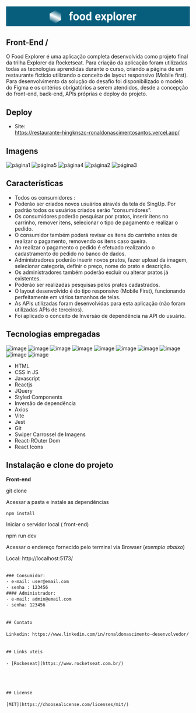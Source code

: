  <p align="center">
 <img src="./src/assets/brandGit.png"/>
 </p>

## Front-End / 

O Food Explorer é uma aplicação completa desenvolvida como projeto final da trilha Explorer da Rocketseat.
Para criação da aplicação foram utilizadas todas as tecnologias aprendidas durante o curso, criando a página de um restaurante fictício utilizando o conceito  de layout responsivo (Mobile first).
Para desenvolvimento da solução do desafio foi disponibilizado o modelo do Figma e os critérios obrigatórios a serem atendidos, desde a concepção do front-end, back-end, APIs próprias e deploy do projeto.


## Deploy

- Site:  
https://restaurante-hingknszc-ronaldonascimentosantos.vercel.app/

## Imagens

![página1](https://user-images.githubusercontent.com/118762335/235221680-9b3f9f7e-b189-48b3-9d34-491084ec5507.png)
![página5](https://user-images.githubusercontent.com/118762335/235221735-8669adaa-9db8-43c6-8f0d-ee990b93806b.png)
![página4](https://user-images.githubusercontent.com/118762335/235221744-49b2d5c4-abdb-4f22-9c7e-f48bec569252.png)
![página2](https://user-images.githubusercontent.com/118762335/235223836-0f27c5d6-d579-4ae1-a094-7edb81a13f13.png)
![página3](https://user-images.githubusercontent.com/118762335/235223847-9deea233-062a-4eaf-b4cb-e69db3a95845.png)


## Características
- Todos os consumidores  :
- Poderão ser criados novos usuários através da tela de SingUp. Por padrão todos os usuários criados serão "consumidores".  
- Os consumidores poderão pesquisar por pratos, inserir itens no carrinho, remover itens, selecionar o tipo de pagamento e realizar o pedido. 
- O consumidor também poderá revisar os itens do carrinho antes de realizar o pagamento, removendo os itens caso queira.
- Ao realizar o pagamento o pedido é efetuado realizando o cadastramento do pedido no banco de dados.
- Administradores poderão inserir novos pratos, fazer upload da imagem, selecionar categoria, definir o preço, nome do prato e descrição.
- Os administradores também poderão excluir ou alterar pratos já existentes.
- Poderão ser realizadas pesquisas pelos pratos cadastrados.
- O layout desenvolvido é do tipo responsivo (Mobile First), funcionando perfeitamente em vários tamanhos de telas.
- As APIs utilizadas foram desenvolvidas para esta aplicação (não foram utilizadas APIs de terceiros).
- Foi aplicado o conceito de Inversão de dependência na API do usuário.

## Tecnologias empregadas

![image](https://img.shields.io/badge/HTML-239120?style=for-the-badge&logo=html5&logoColor=white)
![image](https://img.shields.io/badge/CSS3-1572B6?style=for-the-badge&logo=css3&logoColor=white)
![image](https://img.shields.io/badge/JavaScript-F7DF1E?style=for-the-badge&logo=javascript&logoColor=black)
![image](https://img.shields.io/badge/React-20232A?style=for-the-badge&logo=react&logoColor=61DAFB)
![image](https://img.shields.io/badge/jQuery-0769AD?style=for-the-badge&logo=jquery&logoColor=white)
![image](https://img.shields.io/badge/Express.js-404D59?style=for-the-badge)
![image](https://img.shields.io/badge/SQLite-07405E?style=for-the-badge&logo=sqlite&logoColor=white)
![image](https://img.shields.io/badge/styled--components-DB7093?style=for-the-badge&logo=styled-components&logoColor=white)
![image](https://img.shields.io/badge/Node.js-43853D?style=for-the-badge&logo=node.js&logoColor=white)
![image](https://img.shields.io/badge/Git-E34F26?style=for-the-badge&logo=git&logoColor=white)

- HTML
- CSS in JS
- Javascript
- Reactjs 
- JQuery
- Styled Components 
- Inversão de dependência
- Axios 
- Vite 
- Jest
- Git
- Swiper Carrossel de Imagens
- React-ROuter Dom 
- React Icons

## Instalação e clone do projeto

 **Front-end**

git clone 

Acessar a pasta e instale as dependências
```bash
npm install
```

Iniciar o servidor local ( front-end)

npm run dev


Acessar o endereço fornecido pelo terminal via Browser (_exemplo abaixo_)

Local:   http://localhost:5173/
```

### Consumidor:
- e-mail: user@email.com
- senha : 123456
#### Administrador: 
- e-mail: admin@email.com
- senha: 123456


## Contato

Linkedin: https://www.linkedin.com/in/ronaldonascimento-desenvolvedor/


## Links uteis

- [Rockeseat](https://www.rocketseat.com.br/)




## License

[MIT](https://choosealicense.com/licenses/mit/)


